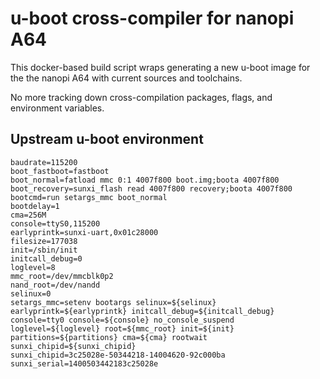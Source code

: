 # u-boot cross-compiler for nanopi A64

This docker-based build script wraps generating a new u-boot image for the the nanopi A64 with current sources and toolchains.

No more tracking down cross-compilation packages, flags, and environment variables.

## Upstream u-boot environment

```text
baudrate=115200
boot_fastboot=fastboot
boot_normal=fatload mmc 0:1 4007f800 boot.img;boota 4007f800
boot_recovery=sunxi_flash read 4007f800 recovery;boota 4007f800
bootcmd=run setargs_mmc boot_normal
bootdelay=1
cma=256M
console=ttyS0,115200
earlyprintk=sunxi-uart,0x01c28000
filesize=177038
init=/sbin/init
initcall_debug=0
loglevel=8
mmc_root=/dev/mmcblk0p2
nand_root=/dev/nandd
selinux=0
setargs_mmc=setenv bootargs selinux=${selinux} earlyprintk=${earlyprintk} initcall_debug=${initcall_debug} console=tty0 console=${console} no_console_suspend loglevel=${loglevel} root=${mmc_root} init=${init} partitions=${partitions} cma=${cma} rootwait sunxi_chipid=${sunxi_chipid}
sunxi_chipid=3c25028e-50344218-14004620-92c000ba
sunxi_serial=1400503442183c25028e
```
